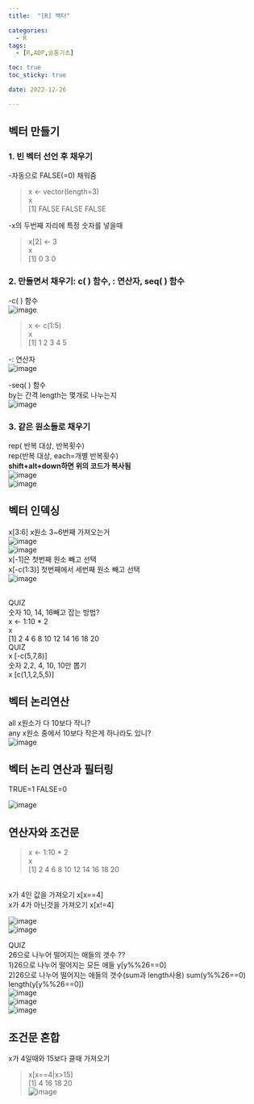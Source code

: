 ```yaml
---
title:  "[R] 백터" 

categories:
  - R
tags:
  - [R,ADP,슬통기초]

toc: true
toc_sticky: true

date: 2022-12-26

---
```


## 벡터 만들기 <br>
### 1. 빈 벡터 선언 후 채우기 <br>
-자동으로 FALSE(=0) 채워줌 <br>
> x <- vector(length=3)<br>
> x<br>
[1] FALSE FALSE FALSE<br>

-x의 두번째 자리에 특정 숫자를 넣을때 
> x[2] <- 3<br>
> x<br>
[1] 0 3 0<br>

### 2. 만들면서 채우기: c( ) 함수, : 연산자, seq( ) 함수<br>
-c( ) 함수<br>
![image](https://user-images.githubusercontent.com/88616282/209542076-03338686-291d-47f9-b2fa-fae9ff02d815.png)
<br>
> x <- c(1:5)<br>
> x<br>
[1] 1 2 3 4 5<br>

-: 연산자<br>
![image](https://user-images.githubusercontent.com/88616282/209542172-15ca6957-63e3-4a5f-adfe-4c4d6e763fc6.png)<br>

-seq( ) 함수 <br>
by는 간격 length는 몇개로 나누는지 <br>
![image](https://user-images.githubusercontent.com/88616282/209542349-867c5c45-74f3-4fdd-9311-2f26320bd44e.png)<br>

### 3. 같은 원소들로 채우기 <br>
rep( 반복 대상, 반복횟수) <br>
rep(반복 대상, each=개별 반복횟수) <br>
**shift+alt+down하면 위의 코드가 복사됨** <br>
![image](https://user-images.githubusercontent.com/88616282/209542851-00d19122-c2dd-4f0b-b390-fe6cb83ed61d.png)<br>
![image](https://user-images.githubusercontent.com/88616282/209543467-4b50da2a-263e-4c04-88f3-3bca2e32202e.png)<br>

## 벡터 인덱싱<br>
x[3:6] x원소 3~6번째 가져오는거 <br>
![image](https://user-images.githubusercontent.com/88616282/209543635-e7408886-1209-4652-ab29-ba23935ccbd3.png)<br>
![image](https://user-images.githubusercontent.com/88616282/209542982-0eccc9cd-7083-423d-b535-f264908f8d1d.png)<br>
x[-1]은 첫번째 원소 빼고 선택 <br>
x[-c(1:3)] 첫번째에서 세번째 원소 빼고 선택 <br> 
![image](https://user-images.githubusercontent.com/88616282/209543767-da99e5d7-b487-4a95-ad21-cd32137720c8.png)<br>
<br>

QUIZ<br>
숫자 10, 14, 16빼고 잡는 방법? <br>
x <- 1:10 * 2<br>
x <br>
 [1]  2  4  6  8 10 12 14 16 18 20<br>
QUIZ <br>
x [-c(5,7,8)]<br>
숫자 2,2, 4, 10, 10만 뽑기 <br>
x [c(1,1,2,5,5)]
<br>

## 벡터 논리연산 <br>
all x원소가 다 10보다 작니?<br>
any x원소 중에서 10보다 작은게 하나라도 있니? <br>
![image](https://user-images.githubusercontent.com/88616282/209544996-9ac54d15-9a64-4187-bcfc-39b5b9d3ceed.png)
<br>

## 벡터 논리 연산과 필터링 
TRUE=1 FALSE=0 <br>

![image](https://user-images.githubusercontent.com/88616282/209545083-bf15833d-3698-4fd6-9147-32589b66c3be.png)<br>

## 연산자와 조건문<br>
> x <- 1:10 * 2<br>
> x<br>
 [1]  2  4  6  8 10 12 14 16 18 20
<br>
x가 4인 값을 가져오기 x[x==4]<br>
x가 4가 아닌것을 가져오기 x[x!=4]<br>

![image](https://user-images.githubusercontent.com/88616282/209545695-1d01daac-4c50-46d3-8c0b-e0eebca3f645.png)<br>
![image](https://user-images.githubusercontent.com/88616282/209546557-e2abed37-5ce3-43fe-9cc8-7d164ecff6a6.png)<br>

QUIZ<br>
26으로 나누어 떨어지는 애들의 갯수 ??<br>
1)26으로 나누어 떨어지는 모든 애들  y[y%%26==0]<br>
2)26으로 나누어 떨어지는 애들의 갯수(sum과 length사용)  sum(y%%26==0)  length(y[y%%26==0]) <br>
![image](https://user-images.githubusercontent.com/88616282/210160832-7988089f-b159-49a8-bd79-9115a6bd7d6e.png)
<br>
![image](https://user-images.githubusercontent.com/88616282/210160833-41ae083a-ad4e-40cb-9bf7-b4d40f0c163d.png)
<br>
![image](https://user-images.githubusercontent.com/88616282/210160840-4f8c7e78-7944-43e4-a1bc-0912fc2bb601.png)
<br>


## 조건문 혼합
x가 4일때와 15보다 클때 가져오기 <br>
> x[x==4|x>15]<br>
[1]  4 16 18 20<br>
![image](https://user-images.githubusercontent.com/88616282/210160667-985a3744-6a6e-4a4a-9804-1816b478028d.png)<br>





